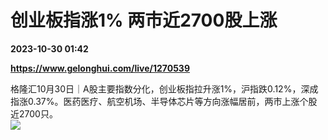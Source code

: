 # 创业板指涨1% 两市近2700股上涨

**2023-10-30 01:42**

**https://www.gelonghui.com/live/1270539**

格隆汇10月30日｜A股主要指数分化，创业板指拉升涨1%，沪指跌0.12%，深成指涨0.37%。医药医疗、航空机场、半导体芯片等方向涨幅居前，两市上涨个股近2700只。  
![](https://img5.gelonghui.com/live/e78f8-82798adc-13b5-467a-85de-1676d4a86ff1.png)